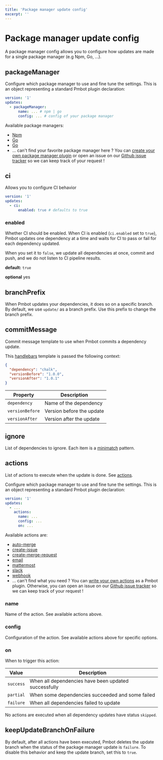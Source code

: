 ```yaml
---
title: 'Package manager update config'
excerpt: ''
---
```


# Package manager update config

A package manager config allows you to configure how updates are made for a single package manager (e.g Npm, Go, ...).

## packageManager

Configure which package manager to use and fine tune the settings. This is an object representing a standard Pmbot plugin declaration:

<div class="code-group" data-props='{ "lineNumbers": ["true"] }'>

```yaml
version: '1'
updates:
  - packageManager:
      name: ... # npm | go
      config: ... # config of your package manager
```

</div>

Available package managers:

- [Npm](/plugins/npm)
- [Go](/plugins/go)
- [Go](/plugins/maven)
- ... can't find your favorite package manager here ? You can [create your own package manager plugin](#plugins/custom) or open an issue on our [Github issue tracker](https://github.com/pmbot-io/issues/issues) so we can keep track of your request !

## ci

Allows you to configure CI behavior

<div class="code-group" data-props='{ "lineNumbers": ["true"] }'>

```yaml
version: '1'
updates:
  - ci:
      enabled: true # defaults to true
```

</div>

### enabled

Whether CI should be enabled. When CI is enabled (`ci.enabled` set to `true`), Pmbot updates one dependency at a time and waits for CI to pass or fail for each dependency updated.

When you set it to `false`, we update all dependencies at once, commit and push, and we do not listen to CI pipeline results.

**default:** `true`

**optional** yes

## branchPrefix

When Pmbot updates your dependencies, it does so on a specific branch. By default, we use `update/` as a branch prefix. Use this prefix to change the branch prefix.

## commitMessage

Commit message template to use when Pmbot commits a dependency update.

This [handlebars](https://handlebarsjs.com/guide/#what-is-handlebars) template is passed the following context:

<div class="code-group" data-props='{ "lineNumbers": ["true"] }'>

```json
{
  "dependency": "chalk",
  "versionBefore": "1.0.0",
  "versionAfter": "1.0.1"
}
```

</div>

| Property        | Description               |
| --------------- | ------------------------- |
| `dependency`    | Name of the dependency    |
| `versionBefore` | Version before the update |
| `versionAfter`  | Version after the update  |

## ignore

List of dependencies to ignore. Each item is a [minimatch](https://github.com/isaacs/minimatch) pattern.

## actions

List of actions to execute when the update is done. See [actions](/actions).

Configure which package manager to use and fine tune the settings. This is an object representing a standard Pmbot plugin declaration:

<div class="code-group" data-props='{ "lineNumbers": ["true"] }'>

```yaml
version: '1'
updates:
  - ...
    actions:
      name: ...
      config: ...
      on: ...
```

</div>

Available actions are:

- [auto-merge](/plugins/auto-merge)
- [create-issue](/plugins/create-issue)
- [create-merge-request](/plugins/create-merge-request)
- [email](/plugins/email)
- [mattermost](/plugins/mattermost)
- [slack](/plugins/slack)
- [webhook](/plugins/webhook)
- ... can't find what you need ? You can [write your own actions](#plugins/custom) as a Pmbot plugin. Otherwise, you can open an issue on our [Github issue tracker](https://github.com/pmbot-io/issues/issues) so we can keep track of your request !

### name

Name of the action. See available actions above.

### config

Configuration of the action. See available actions above for specific options.

### on

When to trigger this action:

| Value     | Description                                          |
| --------- | ---------------------------------------------------- |
| `success` | When all dependencies have been updated successfully |
| `partial` | When some dependencies succeeded and some failed     |
| `failure` | When all dependencies failed to update               |

<div class="blockquote" data-props='{ "mod": "warning" }'>

No actions are executed when all dependency updates have status `skipped`.

</div>

## keepUpdateBranchOnFailure

By default, after all actions have been executed, Pmbot deletes the update branch when the status of the package manager update is `failure`. To disable this behavior and keep the update branch, set this to `true`.
